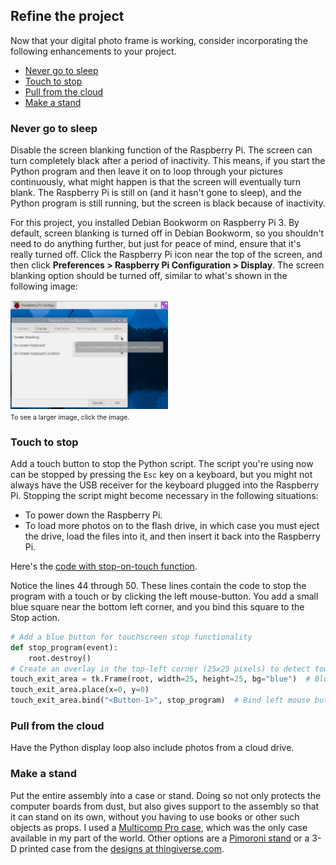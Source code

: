 ## Refine the project

Now that your digital photo frame is working, consider incorporating the following enhancements to your project.

-  [Never go to sleep](#never-go-to-sleep)
-  [Touch to stop](#touch-to-stop)
-  [Pull from the cloud](#pull-from-the-cloud)
-  [Make a stand](#make-a-stand)

### Never go to sleep

Disable the screen blanking function of the Raspberry Pi. The screen can turn completely black after a period of inactivity. This means, if you start the Python program and then leave it on to loop through your pictures continuously, what might happen is that the screen will eventually turn blank. The Raspberry Pi is still on (and it hasn't gone to sleep), and the Python program is still running, but the screen is black because of inactivity.

For this project, you installed Debian Bookworm on Raspberry Pi 3. By default, screen blanking is turned off in Debian Bookworm, so you shouldn't need to do anything further, but just for peace of mind, ensure that it's really turned off. Click the Raspberry Pi icon near the top of the screen, and then click **Preferences > Raspberry Pi Configuration > Display**. The screen blanking option should be turned off, similar to what's shown in the following image:

<a href = "../../images/debian_bookworm_screen_blanking.png"><img src = "../../images/debian_bookworm_screen_blanking.png" width="50%" /></a><br/>
<span style="font-size:75%;">To see a larger image, click the image.</span>

### Touch to stop

Add a touch button to stop the Python script. The script you're using now can be stopped by pressing the `Esc` key on a keyboard, but you might not always have the USB receiver for the keyboard plugged into the Raspberry Pi. Stopping the script might become necessary in the following situations:

-  To power down the Raspberry Pi.
-  To load more photos on to the flash drive, in which case you must eject the drive, load the files into it, and then insert it back into the Raspberry Pi.

Here's the [code with stop-on-touch function](https://raw.githubusercontent.com/AninditaBasu/pi-projects/refs/heads/main/_includes/pyscript_photo_frame_touch_stop.py). 

Notice the lines 44 through 50. These lines contain the code to stop the program with a touch or by clicking the left mouse-button. You add a small blue square near the bottom left corner, and you bind this square to the Stop action.

```python
# Add a blue button for touchscreen stop functionality
def stop_program(event):
    root.destroy()
# Create an overlay in the top-left corner (25x25 pixels) to detect touch
touch_exit_area = tk.Frame(root, width=25, height=25, bg="blue")  # Blue for visibility purposes
touch_exit_area.place(x=0, y=0)
touch_exit_area.bind("<Button-1>", stop_program)  # Bind left mouse button or touchscreen press
``` 

### Pull from the cloud

Have the Python display loop also include photos from a cloud drive.

### Make a stand

Put the entire assembly into a case or stand. Doing so not only protects the computer boards from dust, but also gives support to the assembly so that it can stand on its own, without you having to use books or other such objects as props. I used a [Multicomp Pro case](https://www.amazon.in/Robotism-Official-Screen-Display-Raspberry/dp/B09KTRT3KF), which was the only case available in my part of the world. Other options are a [Pimoroni stand](https://shop.pimoroni.com/products/raspberry-pi-7-touchscreen-display-frame?variant=6337432065) or a 3-D printed case from the [designs at thingiverse.com](https://www.thingiverse.com/search?q=raspberry+touchscreen+display&page=1).
